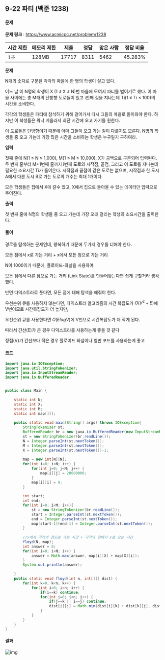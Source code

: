 ## 9-22 파티 (백준 1238)

#### 문제

**문제 링크** : https://www.acmicpc.net/problem/1238

| 시간 제한 | 메모리 제한 | 제출  | 정답 | 맞은 사람 | 정답 비율 |
| --------- | ----------- | ----- | ---- | --------- | --------- |
| 1초       | 128MB       | 17717 | 8311 | 5462      | 45.283%   |

**문제**

N개의 숫자로 구분된 각각의 마을에 한 명의 학생이 살고 있다.

어느 날 이 N명의 학생이 X (1 ≤ X ≤ N)번 마을에 모여서 파티를 벌이기로 했다. 이 마을 사이에는 총 M개의 단방향 도로들이 있고 i번째 길을 지나는데 Ti(1 ≤ Ti ≤ 100)의 시간을 소비한다.

각각의 학생들은 파티에 참석하기 위해 걸어가서 다시 그들의 마을로 돌아와야 한다. 하지만 이 학생들은 워낙 게을러서 최단 시간에 오고 가기를 원한다.

이 도로들은 단방향이기 때문에 아마 그들이 오고 가는 길이 다를지도 모른다. N명의 학생들 중 오고 가는데 가장 많은 시간을 소비하는 학생은 누구일지 구하여라.

**입력**

첫째 줄에 N(1 ≤ N ≤ 1,000), M(1 ≤ M ≤ 10,000), X가 공백으로 구분되어 입력된다. 두 번째 줄부터 M+1번째 줄까지 i번째 도로의 시작점, 끝점, 그리고 이 도로를 지나는데 필요한 소요시간 Ti가 들어온다. 시작점과 끝점이 같은 도로는 없으며, 시작점과 한 도시 A에서 다른 도시 B로 가는 도로의 개수는 최대 1개이다.

모든 학생들은 집에서 X에 갈수 있고, X에서 집으로 돌아올 수 있는 데이터만 입력으로 주어진다.

**출력**

첫 번째 줄에 N명의 학생들 중 오고 가는데 가장 오래 걸리는 학생의 소요시간을 출력한다.



#### 풀이

경로를 탐색하는 문제인데, 왕복하기 때문에 두가지 경우를 더해야 한다.

모든 점에서 x로 가는 거리 + x에서 모든 점으로 가는 거리



N이 1000이기 때문에, 플로이드-와샬을 사용하여

모든 점에서 다른 점으로 가는 거리 (Link State)를 만들어놓는다면 쉽게 구할거라 생각했다.



반면 다익스트라로 푼다면, 모든 점에 대해 탐색을 해줘야 한다.

우선순위 큐를 사용하지 않는다면, 다익스트라 알고리즘의 시간 복잡도가 $O(V^2 + E)$에 V번이므로 시간복잡도가 더 높지만,

우선순위 큐를 사용한다면 $O(ElogV)$에 V번으로 시간복잡도가 더 작게 된다.



따라서 간선(E)가 큰 경우 다익스트라를 사용하는게 좋을 것 같다

정점(V)가 간선보다 적은 경우 플로이드 와샬이나 벨만 포드를 사용하는게 좋고





#### 코드

````java
import java.io.IOException;
import java.util.StringTokenizer;
import java.io.InputStreamReader;
import java.io.BufferedReader;


public class Main {
	
	static int N;
	static int X;
	static int M;
	static int map[][];
	
	public static void main(String[] args) throws IOException{
		StringTokenizer st;
		BufferedReader br = new java.io.BufferedReader(new InputStreamReader(System.in));
		st = new StringTokenizer(br.readLine());
		N = Integer.parseInt(st.nextToken());
		M = Integer.parseInt(st.nextToken());
		X = Integer.parseInt(st.nextToken())-1;
		
		map = new int[N][N];
		for(int i=0; i<N; i++) {
			for(int j=0; j<N; j++) {
				map[i][j] = 20000000;
			}
			map[i][i] = 0;
		}
		
		int start;
		int end;
		for(int i=0; i<M; i++){
			st = new StringTokenizer(br.readLine());
			start = Integer.parseInt(st.nextToken());
			end = Integer.parseInt(st.nextToken());
			map[start-1][end-1] = Integer.parseInt(st.nextToken());
		}
		
		//x에서 각각의 점으로 가는 시간 + 각각의 점에서 x로 오는 시간
		floyd(N, map);
		int answer = 0;
		for(int i=0; i<N; i++) {
			answer = Math.max(answer, map[i][X] + map[X][i]);
		}
		System.out.println(answer);
		
	}
	public static void floyd(int n, int[][] dist) {
		for(int k=0; k<n; k++) {
			for(int i=0; i<n; i++) {
				if(i==k) continue;
				for(int j=0; j<n; j++) {
					if(j==k || i==j) continue;
					dist[i][j] = Math.min(dist[i][k] + dist[k][j], dist[i][j]);
				}
			}
		}
	}
}
````



#### 결과

![img](https://blog.kakaocdn.net/dn/ZGjRz/btq3q7jtqxa/zFvPu1rNiuhAmw5v12H82k/img.png)